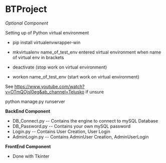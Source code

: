 # BTProject

_Optional Component_ 

Setting up of Python virtual environment 
- pip install virtualenvwrapper-win 
- mkvirtualenv name_of_test_env
entered virtual environment when name of virtual env in brackets 

- deactivate (stop work on virtual environment) 
- workon name_of_test_env (start work on virtual environment) 

See https://www.youtube.com/watch?v=OTmQOjsl0eg&ab_channel=Telusko if unsure 
 
python manage.py runserver

__BackEnd Component__ 
- DB_Connect.py -- Contains the engine to connect to mySQL Database 
- DB_Password.py -- Contains your own mySQL password 
- Login.py -- Contains User Creation, User Login
- AdminLogin.py -- Contains AdminUser Creation, AdminUserLogin 


__FrontEnd Component__ 
- Done with Tkinter 
